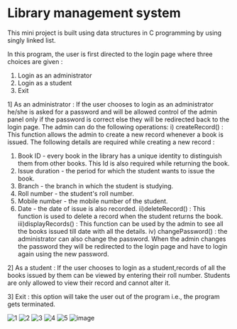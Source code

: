 # Library management system

This mini project is built using data structures in C programming by using singly linked list.

In this program, the user is first directed to the login page where three choices are given :
1.	Login as an administrator
2.	Login as a student
3.	Exit

1] As an administrator : If the user chooses to login as an administrator he/she is asked for a password and will be allowed control of the admin panel only if the password is correct else they will be redirected back to the login page.
The admin can do the following operations:
i) createRecord() : This function allows the admin to create a new record whenever a book is issued. The following details are required while creating a new record :
1.	Book ID - every book in the library has a unique identity to distinguish them from other books. This Id is also required while returning the book.
2.	Issue duration - the period for which the student wants to issue the book.
3.	Branch - the branch in which the student is studying.
4.	Roll number - the student's roll number.
5.	Mobile number - the mobile number of the student.
6.	Date - the date of issue is also recorded.
ii)deleteRecord() : This function is used to delete a record when the student returns the book.
iii)displayRecords() : This function can be used by the admin to see all the books issued till date with all the details.
iv) changePassword() : the administrator can also change the password. When the admin changes the password they will be redirected to the login page and have to login again using the new password.

2] As a student : If the user chooses to login as a student,records of all the books issued by them can be viewed by entering their roll number. Students are only allowed to view their record and cannot alter it.

3] Exit : this option will take the user out of the program i.e., the program gets terminated.

![1](https://drive.google.com/file/d/1uUeEp6q-MaIEnOAU4mYvlodcYWsw6--f/view?usp=sharing)
![2](https://drive.google.com/file/d/1ebQeaDAHxZXKq2JbiUvB_IyF8fzLjsE-/view?usp=sharing)
![3](https://drive.google.com/file/d/1l36Nf3OyEJzQXKSjOgnyC-jzsQlVuWwZ/view?usp=sharing)
![4](https://drive.google.com/file/d/1FbBlPQVSzMQ1_8-CaeiWwlyQlHBam7jL/view?usp=sharing)
![5](https://drive.google.com/file/d/1On-kL9u4JClXOC0i9rZPU8CRtxXNGyat/view?usp=sharing)
![image](https://drive.google.com/uc?export=view&id=1doZPxMPrpUH1Smcm0wc8VX8rNHc_sELW)



